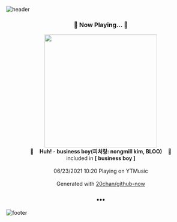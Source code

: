 ![header](https://capsule-render.vercel.app/api?type=wave&height=170&section=header&text=Hi.%20I'm%20SHIFT&fontColor=090707&fontAlignX=45&fontAlignY=65&fontSize=100)

<h3 align="center">🎵 Now Playing... 🎵</h3>
<p align="center">
  <a href="https://music.youtube.com/watch?v=1xxf3Y1pWtk">
    <img width="300" src="https://lh3.googleusercontent.com/nc7CrtYK5GwMZdjdzaP3dULnSjdg8_MMuavCQ_JnkUpuZr6gKTf-_zLUmjdKruvYqaX1aGq1J_YrfLSx">
  </a>
  <br>
  🎵&nbsp&nbsp&nbsp <b>Huh! - business boy(피처링: nongmill kim, BLOO)</b> &nbsp&nbsp&nbsp🎵
  <br>
  included in <b>[ business boy ]</b>
  
  <br />
  <br />
  06/23/2021 10:20 Playing on YTMusic
  <br />
  <br />
  Generated with <a href="https://github.com/20chan/github-now">20chan/github-now</a>
</p>

<h3 align="center">•••</h3>

![footer](https://capsule-render.vercel.app/api?type=wave&height=150&section=footer)
